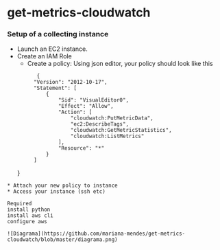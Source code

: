 # get-metrics-cloudwatch


### Setup of a collecting instance
 
* Launch an EC2 instance. 
* Create an IAM Role 
    * Create a policy: 
      Using json editor, your policy should look like this
      ```
         {
        "Version": "2012-10-17",
        "Statement": [
            {
                "Sid": "VisualEditor0",
                "Effect": "Allow",
                "Action": [
                    "cloudwatch:PutMetricData",
                    "ec2:DescribeTags",
                    "cloudwatch:GetMetricStatistics",
                    "cloudwatch:ListMetrics"
                ],
                "Resource": "*"
            }
        ]
    }
 ```
* Attach your new policy to instance
* Access your instance (ssh etc)

Required 
install python
install aws cli
configure aws 
  
![Diagrama](https://github.com/mariana-mendes/get-metrics-cloudwatch/blob/master/diagrama.png)
